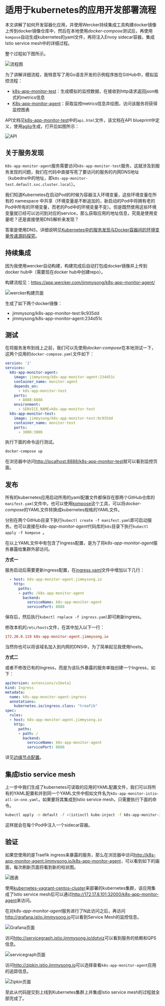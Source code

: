 # 适用于kubernetes的应用开发部署流程

本文讲解了如何开发容器化应用，并使用Wercker持续集成工具构建docker镜像上传到docker镜像仓库中，然后在本地使用*docker-compose*测试后，再使用`kompose`自动生成kubernetes的yaml文件，再将注入Envoy sidecar容器，集成Istio service mesh中的详细过程。

整个过程如下图所示。

![流程图](../images/how-to-use-kubernetes-with-istio.jpg)

为了讲解详细流程，我特意写了用Go语言开发的示例程序放在GitHub中，模拟监控流程：

- [k8s-app-monitor-test](https://github.com/rootsongjc/k8s-app-monitor-test)：生成模拟的监控数据，在接收到http请求返回json格式的metrics信息
- [K8s-app-monitor-agent](https://github.com/rootsongjc/k8s-app-monitor-agent)：获取监控metrics信息并绘图，访问该服务将获得监控图表

API文档见[k8s-app-monitor-test](https://github.com/rootsongjc/k8s-app-monitor-test)中的`api.html`文件，该文档在API blueprint中定义，使用[aglio](https://github.com/danielgtaylor/aglio)生成，打开后如图所示：

![API](../images/k8s-app-monitor-test-api-doc.jpg)

## 关于服务发现

`K8s-app-monitor-agent`服务需要访问`k8s-app-monitor-test`服务，这就涉及到服务发现的问题，我们在代码中直接写死了要访问的服务的内网DNS地址（kubedns中的地址，即`k8s-app-monitor-test.default.svc.cluster.local`）。

我们知道Kubernetes在启动Pod的时候为容器注入环境变量，这些环境变量在所有的 namespace 中共享（环境变量是不断追加的，新启动的Pod中将拥有老的Pod中所有的环境变量，而老的Pod中的环境变量不变）。但是既然使用这些环境变量就已经可以访问到对应的service，那么获取应用的地址信息，究竟是使用变量呢？还是直接使用DNS解析来发现？

答案是使用DNS，详细说明见[Kubernetes中的服务发现与Docker容器间的环境变量传递源码探究](https://jimmysong.io/posts/exploring-kubernetes-env-with-docker/)。

## 持续集成

因为我使用wercker自动构建，构建完成后自动打包成docker镜像并上传到docker hub中（需要现在docker hub中创建repo）。

构建流程见：https://app.wercker.com/jimmysong/k8s-app-monitor-agent/

![wercker构建页面](../images/k8s-app-monitor-agent-wercker.jpg)

生成了如下两个docker镜像：

- jimmysong/k8s-app-monitor-test:9c935dd
- jimmysong/k8s-app-monitor-agent:234d51c

## 测试

在将服务发布到线上之前，我们可以先使用*docker-compose*在本地测试一下，这两个应用的`docker-compose.yaml`文件如下：

```yaml
version: '2'
services:
  k8s-app-monitor-agent:
    image: jimmysong/k8s-app-monitor-agent:234d51c
    container_name: monitor-agent
    depends_on:
      - k8s-app-monitor-test
    ports:
      - 8888:8888
    environment:
      - SERVICE_NAME=k8s-app-monitor-test
  k8s-app-monitor-test:
    image: jimmysong/k8s-app-monitor-test:9c935dd
    container_name: monitor-test
    ports:
      - 3000:3000
```

执行下面的命令运行测试。

```bash
docker-compose up
```

在浏览器中访问<http://localhost:8888/k8s-app-monitor-test>就可以看到监控页面。

## 发布

所有的kubernetes应用启动所用的yaml配置文件都保存在那两个GitHub仓库的`manifest.yaml`文件中。也可以使用[kompose](https://github.com/kubernetes/kompose)这个工具，可以将*docker-compose*的YAML文件转换成kubernetes规格的YAML文件。

分别在两个GitHub目录下执行`kubectl create -f manifest.yaml`即可启动服务。也可以直接在*k8s-app-monitor-agent*代码库的`k8s`目录下执行`kubectl apply -f kompose `。

在以上YAML文件中有包含了Ingress配置，是为了将*k8s-app-monitor-agent*服务暴露给集群外部访问。

**方式一**

服务启动后需要更新ingress配置，在[ingress.yaml](../manifests/traefik-ingress/ingress.yaml)文件中增加以下几行：

```yaml
  - host: k8s-app-monitor-agent.jimmysong.io
    http:
      paths:
      - path: /k8s-app-monitor-agent
        backend:
          serviceName: k8s-app-monitor-agent
          servicePort: 8888
```

保存后，然后执行`kubectl replace -f ingress.yaml`即可刷新ingress。

修改本机的`/etc/hosts`文件，在其中加入以下一行：

```ini
172.20.0.119 k8s-app-monitor-agent.jimmysong.io
```

当然你也可以将该域名加入到内网的DNS中，为了简单起见我使用hosts。

**方式二**

或者不修改已有的Ingress，而是为该队外暴露的服务单独创建一个Ingress，如下：

```yaml
apiVersion: extensions/v1beta1
kind: Ingress
metadata:
  name: k8s-app-monitor-agent-ingress
  annotations:
    kubernetes.io/ingress.class: "treafik"
spec:
  rules:
  - host: k8s-app-monitor-agent.jimmysong.io
    http:
      paths:
      - path: /
        backend:
          serviceName: k8s-app-monitor-agent
          servicePort: 8888
```

详见[边缘节点配置](../practice/edge-node-configuration.md)。

## 集成Istio service mesh

上一步中我们生成了kubernetes可读取的应用的YAML配置文件，我们可以将所有的YAML配置和并到同一个YAML文件中假如文件名为`k8s-app-monitor-istio-all-in-one.yaml`，如果要将其集成到Istio service mesh，只需要执行下面的命令。

```bash
kubectl apply -n default -f <(istioctl kube-inject -f k8s-app-monitor-istio-all-in-one.yaml)
```

这样就会在每个Pod中注入一个sidecar容器。

## 验证

如果您使用的是Traefik ingress来暴露的服务，那么在浏览器中访问<http://k8s-app-monitor-agent.jimmysong.io/k8s-app-monitor-agent>，可以看到如下的画面，每次刷新页面将看到新的柱状图。

![图表](../images/k8s-app-monitor-agent.jpg)

使用[kubernetes-vagrant-centos-cluster](https://github.com/rootsongjc/kubernetes-vagrant-centos-cluster)来部署的kubernetes集群，该应用集成了Istio service mesh后可以通过<http://172.17.8.101:32000/k8s-app-monitor-agent>来访问。

在对*k8s-app-monitor-agent*服务进行了N此访问之后，再访问<http://grafana.istio.jimmysong.io>可以看到Service Mesh的监控信息。

![Grafana页面](../images/k8s-app-monitor-istio-grafana.png)

访问<http://servicegraph.istio.jimmysong.io/dotviz>可以看到服务的依赖和QPS信息。

![servicegraph页面](../images/k8s-app-monitor-istio-servicegraph-dotviz.png)

访问<http://zipkin.istio.jimmysong.io>可以选择查看`k8s-app-monitor-agent`应用的追踪信息。

![Zipkin页面](../images/k8s-app-monitor-istio-zipkin.png)

至此从代码提交到上线到Kubernetes集群上并集成Istio service mesh的过程就全部完成了。